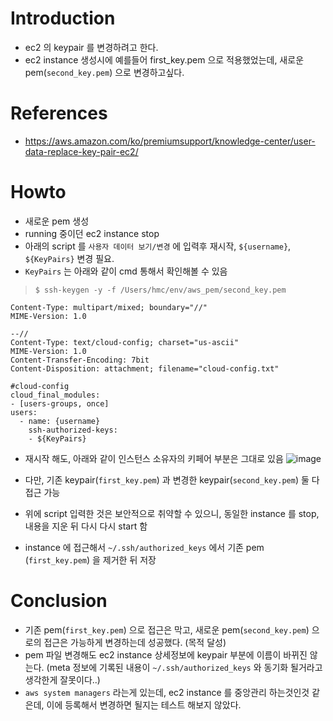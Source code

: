 

# Introduction
- ec2 의 keypair 를 변경하려고 한다.
- ec2 instance 생성시에 예를들어 first_key.pem 으로 적용했었는데, 새로운 pem(`second_key.pem`) 으로 변경하고싶다. 

# References
- https://aws.amazon.com/ko/premiumsupport/knowledge-center/user-data-replace-key-pair-ec2/

# Howto
- 새로운 pem 생성
- running 중이던 ec2 instance stop
- 아래의 script 를 `사용자 데이터 보기/변경` 에 입력후 재시작, `${username}`, `${KeyPairs}` 변경 필요.
- `KeyPairs` 는 아래와 같이 cmd 통해서 확인해볼 수 있음
> `$ ssh-keygen -y -f /Users/hmc/env/aws_pem/second_key.pem`
```
Content-Type: multipart/mixed; boundary="//"
MIME-Version: 1.0

--//
Content-Type: text/cloud-config; charset="us-ascii"
MIME-Version: 1.0
Content-Transfer-Encoding: 7bit
Content-Disposition: attachment; filename="cloud-config.txt"

#cloud-config
cloud_final_modules:
- [users-groups, once]
users:
  - name: {username}
    ssh-authorized-keys: 
    - ${KeyPairs}
```

- 재시작 해도, 아래와 같이 인스턴스 소유자의 키페어 부분은 그대로 있음 
![image](https://github.hmckmc.co.kr/storage/user/57/files/d9db6480-daf8-11ea-9aa1-a5acd29b5b55)

- 다만, 기존 keypair(`first_key.pem`) 과 변경한 keypair(`second_key.pem`) 둘 다 접근 가능
- 위에 script 입력한 것은 보안적으로 취약할 수 있으니, 동일한 instance 를 stop, 내용을 지운 뒤 다시 다시 start 함
- instance 에 접근해서 `~/.ssh/authorized_keys` 에서 기존 pem (`first_key.pem`) 을 제거한 뒤 저장

# Conclusion
- 기존 pem(`first_key.pem`) 으로 접근은 막고, 새로운 pem(`second_key.pem`) 으로의 접근은 가능하게 변경하는데 성공했다. (목적 달성)
- pem 파일 변경해도 ec2 instance 상세정보에 keypair 부분에 이름이 바뀌진 않는다. (meta 정보에 기록된 내용이 `~/.ssh/authorized_keys` 와 동기화 될거라고 생각한게 잘못이다..)
- `aws system managers` 라는게 있는데, ec2 instance 를 중앙관리 하는것인것 같은데, 이에 등록해서 변경하면 될지는 테스트 해보지 않았다. 
